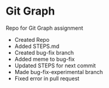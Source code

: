 # Git Graph
 Repo for Git Graph assignment

- Created Repo
- Added STEPS.md
- Created bug-fix branch
- Added meme to bug-fix
- Updated STEPS for next commit
- Made bug-fix-experimental branch
- Fixed error in pull request